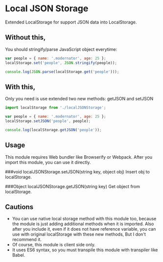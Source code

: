 # Local JSON Storage
Extended LocalStorage for support JSON data into LocalStorage.

## Without this,
You should stringify/parse JavaScript object everytime:

```javascript
var people = { name: '.modernator', age: 25 };
localStorage.set('people', JSON.stringify(people));

console.log(JSON.parse(localStorage.get('people')));
```

## With this,
Only you need is use extended two new methods: getJSON and setJSON

```javascript
import localStorage from './localJSONStorage';

var people = { name: '.modernator', age: 25 };
localStorage.setJSON('people', people);

console.log(localStorage.getJSON('people'));
```

## Usage
This module requires Web bundler like Browserify or Webpack. After you import this module, you can use it directly.

###void localJSONStorage.setJSON(string key, object obj)
Insert obj to localStorage.

###Object localJSONStorage.getJSON(string key)
Get object from localStorage.


## Cautions
- You can use native local storage method with this module too, because the module is just adding additional methods when it is imported.
Also after you include it, even if it does not have reference variable, you can use with original localStorage with these new methods, But I don't recommend it.
- Of course, this module is client side only.
- It uses ES6 syntax, so you must transpile this module with transpiler like Babel.
